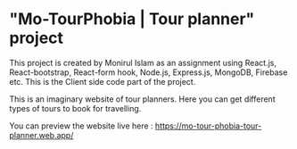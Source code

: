 # "Mo-TourPhobia | Tour planner" project

This project is created by Monirul Islam as an assignment using React.js, React-bootstrap, React-form hook, Node.js, Express.js, MongoDB, Firebase etc. This is the Client side code part of the project.

This is an imaginary website of tour planners. Here you can get different types of tours to book for travelling.

You can preview the website live here : https://mo-tour-phobia-tour-planner.web.app/
